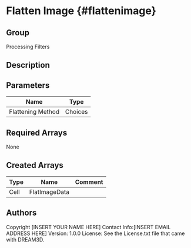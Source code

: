 Flatten Image {#flattenimage}
======

## Group ##
Processing Filters

## Description ##


## Parameters ##

| Name | Type |
|------|------|
| Flattening Method | Choices |

## Required Arrays ##
None



## Created Arrays ##

| Type | Name | Comment |
|------|------|---------|
| Cell | FlatImageData |  |
## Authors ##

Copyright [INSERT YOUR NAME HERE]
Contact Info:[INSERT EMAIL ADDRESS HERE]
Version: 1.0.0
License: See the License.txt file that came with DREAM3D.


